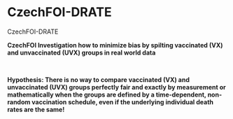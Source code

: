 # CzechFOI-DRATE
CzechFOI-DRATE

**CzechFOI Investigation how to minimize bias by spilting vaccinated (VX) and unvaccinated (UVX) groups in real world data**

<br>

**Hypothesis: There is no way to compare vaccinated (VX) and unvaccinated (UVX) groups perfectly fair and exactly by measurement or mathematically when the groups are defined by a time-dependent, non-random vaccination schedule, even if the underlying individual death rates are the same!**
